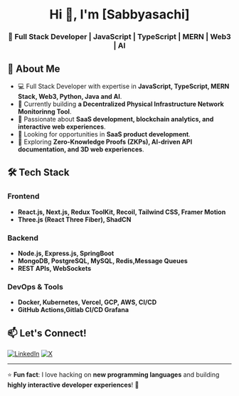 <h1 align="center">Hi 👋, I'm [Sabbyasachi]</h1>
<h3 align="center">🚀 Full Stack Developer | JavaScript | TypeScript | MERN | Web3 | AI</h3>

## 🌟 About Me

- 💻 Full Stack Developer with expertise in **JavaScript, TypeScript, MERN Stack, Web3, Python, Java and AI**.
- 🔭 Currently building **a Decentralized Physical Infrastructure Network Monitorinng Tool**.
- 🚀 Passionate about **SaaS development, blockchain analytics, and interactive web experiences**.
- 🎯 Looking for opportunities in **SaaS product development**.
- 🌱 Exploring **Zero-Knowledge Proofs (ZKPs), AI-driven API documentation, and 3D web experiences**.

## 🛠 Tech Stack

### Frontend
- **React.js, Next.js, Redux ToolKit, Recoil, Tailwind CSS, Framer Motion**
- **Three.js (React Three Fiber), ShadCN**
  
### Backend
- **Node.js, Express.js, SpringBoot**
- **MongoDB, PostgreSQL, MySQL, Redis,Message Queues**
- **REST APIs, WebSockets**

### DevOps & Tools
- **Docker, Kubernetes, Vercel, GCP, AWS, CI/CD**
- **GitHub Actions,Gitlab CI/CD Grafana**  

## 📫 Let's Connect!

[![LinkedIn](https://img.shields.io/badge/LinkedIn-%230077B5.svg?style=for-the-badge&logo=linkedin&logoColor=white)](https://www.linkedin.com/in/sabbyasachi9/)
[![X](https://img.shields.io/badge/Twitter-%231DA1F2.svg?style=for-the-badge&logo=twitter&logoColor=white)](https://x.com/SabbyChaks)


---

⭐ **Fun fact**: I love hacking on **new programming languages** and building **highly interactive developer experiences**! 🚀  
